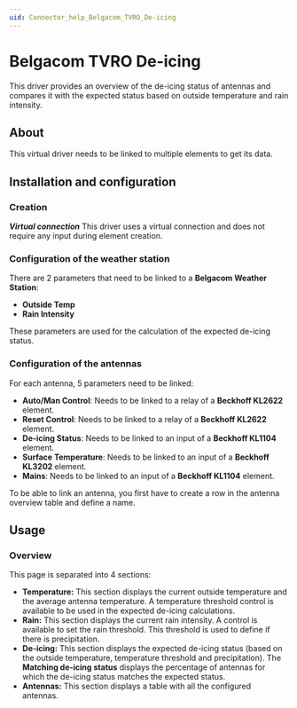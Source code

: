 ```yaml
---
uid: Connector_help_Belgacom_TVRO_De-icing
---
```


# Belgacom TVRO De-icing

This driver provides an overview of the de-icing status of antennas and compares it with the expected status based on outside temperature and rain intensity.

## About

This virtual driver needs to be linked to multiple elements to get its data.

## Installation and configuration

### Creation

***Virtual connection***
This driver uses a virtual connection and does not require any input during element creation.

### Configuration of the weather station

There are 2 parameters that need to be linked to a **Belgacom Weather Station**:

- **Outside Temp**
- **Rain Intensity**

These parameters are used for the calculation of the expected de-icing status.

### Configuration of the antennas

For each antenna, 5 parameters need to be linked:

- **Auto/Man Control**: Needs to be linked to a relay of a **Beckhoff KL2622** element.
- **Reset Control**: Needs to be linked to a relay of a **Beckhoff KL2622** element.
- **De-icing Status**: Needs to be linked to an input of a **Beckhoff KL1104** element.
- **Surface Temperature**: Needs to be linked to an input of a **Beckhoff KL3202** element.
- **Mains**: Needs to be linked to an input of a **Beckhoff KL1104** element.

To be able to link an antenna, you first have to create a row in the antenna overview table and define a name.

## Usage

### Overview

This page is separated into 4 sections:

- **Temperature:** This section displays the current outside temperature and the average antenna temperature. A temperature threshold control is available to be used in the expected de-icing calculations.
- **Rain:** This section displays the current rain intensity. A control is available to set the rain threshold. This threshold is used to define if there is precipitation.
- **De-icing:** This section displays the expected de-icing status (based on the outside temperature, temperature threshold and precipitation). The **Matching de-icing status** displays the percentage of antennas for which the de-icing status matches the expected status.
- **Antennas:** This section displays a table with all the configured antennas.

